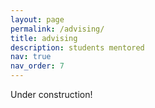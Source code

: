```yaml
---
layout: page
permalink: /advising/
title: advising
description: students mentored
nav: true
nav_order: 7
---
```


Under construction!
<!---For now, this page is assumed to be a static description of your courses. You can convert it to a collection similar to `_projects/` so that you can have a dedicated page for each course.

Organize your courses by years, topics, or universities, however you like!-->

